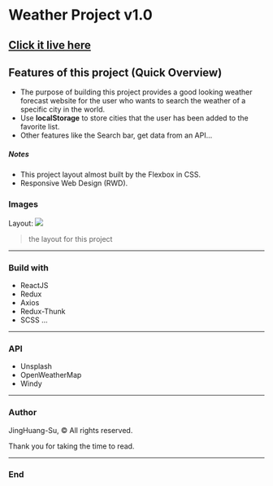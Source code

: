 # Weather Project v1.0

## **[Click it live here](https://weatherlooker.herokuapp.com 'Click it live here')**

## Features of this project (Quick Overview)

- The purpose of building this project provides a good looking weather forecast website for the user who wants to search the weather of a specific city in the world.
- Use **localStorage** to store cities that the user has been added to the favorite list.
- Other features like the Search bar, get data from an API...

##### Notes

- This project layout almost built by the Flexbox in CSS.
- Responsive Web Design (RWD).

### Images

Layout:
![](https://i.imgur.com/sRMNLoB.png)

> the layout for this project

---

### Build with

- ReactJS
- Redux
- Axios
- Redux-Thunk
- SCSS ...

---

### API

- Unsplash
- OpenWeatherMap
- Windy

---

### Author

JingHuang-Su, &copy; All rights reserved.

Thank you for taking the time to read.

---

### End
